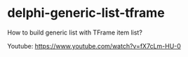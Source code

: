 # delphi-generic-list-tframe
How to build generic list with TFrame item list?

Youtube: https://www.youtube.com/watch?v=fX7cLm-HU-0
